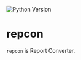 ![Python Version][python_version]

[python_version]: https://img.shields.io/badge/python-3.6%20%7C%203.7%20%7C%203.8%20%7C%203.9%20%7C%203.10-blue

# repcon

`repcon` is Report Converter.
